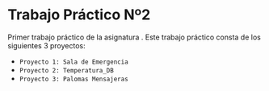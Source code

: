 # Trabajo Práctico Nº2

Primer trabajo práctico de la asignatura <Algoritmos y Estructuras de Datos>.
Este trabajo práctico consta de los siguientes 3 proyectos:
  - `Proyecto 1: Sala de Emergencia`
  - `Proyecto 2: Temperatura_DB`
  - `Proyecto 3: Palomas Mensajeras`
